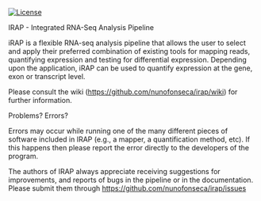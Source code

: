 
[![License](http://img.shields.io/badge/license-GPL%203-brightgreen.svg?style=flat)](http://www.gnu.org/licenses/gpl-3.0.html)

IRAP - Integrated RNA-Seq Analysis Pipeline

iRAP is a flexible RNA-seq analysis pipeline that allows the user to
  select and apply their preferred combination of existing tools for
  mapping reads, quantifying expression and testing for differential
  expression. Depending upon the application, iRAP can be used to
  quantify expression at the gene, exon or transcript level.

Please consult the wiki (https://github.com/nunofonseca/irap/wiki) for
further information.


Problems? Errors?

Errors may occur while running one of the many different pieces of
software included in IRAP (e.g., a mapper, a quantification method,
etc). If this happens then please report the error directly to
the developers of the program.

The authors of IRAP always appreciate receiving suggestions for
improvements, and reports of bugs in the pipeline or in the
documentation. Please submit them through
https://github.com/nunofonseca/irap/issues

